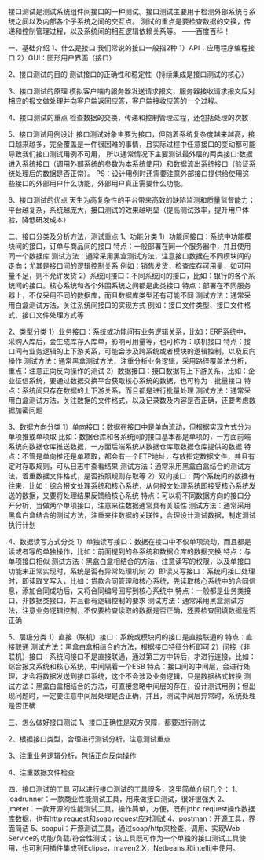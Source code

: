 接口测试是测试系统组件间接口的一种测试。接口测试主要用于检测外部系统与系统之间以及内部各个子系统之间的交互点。
测试的重点是要检查数据的交换，传递和控制管理过程，以及系统间的相互逻辑依赖关系等。
                                                                                    ——百度百科！   
                                                                                    
                                                                                    
一、基础介绍
1、什么是接口
我们常说的接口一般指2种
1）API：应用程序编程接口
2）GUI：图形用户界面（接口）
 
2、接口测试的目的
测试接口的正确性和稳定性（持续集成是接口测试的核心）
 
3、接口测试的原理
模拟客户端向服务器发送请求报文，服务器接收请求报文后对相应的报文做处理并向客户端返回应答，客户端接收应答的一个过程。
 
4、接口测试的重点
检查数据的交换，传递和控制管理过程，还包括处理的次数
 
5、接口测试用例设计
接口测试对象主要为接口，但随着系统复杂度越来越高，接口越来越多，完全覆盖是一件很困难的事情，且实际过程中任意接口的变动都可能导致我们接口测试用例不可用，
所以通常情况下主要测试最外层的两类接口:数据进入系统接口（调用外部系统的参数为本系统使用）和数据流出系统接口（验证系统处理后的数据是否正常）。
PS：设计用例时还需要注意外部接口提供给使用这些接口的外部用户什么功能，外部用户真正需要什么功能。
 
6、接口测试的优点
天生为高复杂性的平台带来高效的缺陷监测和质量监督能力；平台越复杂，系统越庞大，接口测试的效果越明显（提高测试效率，提升用户体验，降低研发成本）
 
二、接口分类及分析方法，测试重点
1、功能分类
1）功能间接口：系统中功能模块间的接口，订单与商品间的接口
     特点：一般部署在同一个服务器中，并且使用同一个数据库
     测试方法：通常采用黑盒测试方法，注意接口数据在不同模块间的走向；尤其是接口间的逻辑控制关系
     例如：销售发货，检查库存可用量，如可用量不足，则不允许发货
2）系统间接口：不同系统间的接口，比如：银行的各个系统间的接口。核心系统和各个外围系统之间都是此类接口
     特点：部署在不同服务器上，不仅采用不同的数据库，而且数据库类型还有可能不同
     测试方法：通常采用白盒测试方法，关注系统间接口的实现方式
     例如：接口文件类型、接口文件格式、接口文件处理方式等
 
2、类型分类
1）业务接口：系统或功能间有业务逻辑关系，比如：ERP系统中，采购入库后，会生成库存入库单，影响可用量等，也可称为：联机接口
     特点：接口间有业务逻辑的上下游关系，可能会涉及跨系统或者模块的逻辑控制，以及反向操作
     测试方法：通常黑盒测试方法，注重分析业务逻辑，采用路径覆盖法分析，重点：注意正向反向操作的测试
2）数据接口：接口数据有上下游关系，比如：企业征信系统，要通过数据交换平台获取核心系统的数据，也可称为：批量接口
     特点：系统间只存在数据的上下游关系，而且都是进行批量处理
     测试方法：通常采用白盒测试方法，关注数据的文件格式，以及记录数及内容是否正确，还要考虑数据加密问题
 
3、数据方向分类
1）单向接口：数据在接口中是单向流动，但根据实现方式分为单项推或单项取
     比如：数据仓库和各系统间的接口基本都是单项的，一方面前端系统向数据仓库推送数据，一方面后端系统从数据仓库取数据仓库提供的数据
     特点：不管是单向推还是单项取，都会有一个FTP地址，存放指定数据文件，并且有定时存取规则，可从日志中查看结果
     测试方法：通常采用黑盒白盒结合的测试方法，着重数据文件格式，是否按照规则存取等
2）双向接口：两个系统间的数据有往来，比如：综合报文处理系统和核心系统，从何报文处理系统即接受核心系统发送的数据，又要将处理结果反馈给核心系统
     特点：可以将不同数据方向的接口分开分析，当做两个单项接口，注意来往数据通常具有关联性
     测试方法：通常采用黑盒白盒结合的测试方法，注重来往数据的关联性，合理设计测试数据，制定测试执行计划
 
4、数据读写方式分类
1）单独读写接口：数据在接口中不仅单项流动，而且都是读或者写的单独操作，比如：前面提到的各系统和数据仓库的数据交换
     特点：与单项接口相似
     测试方法：黑盒白盒相结合的方法，注意读写的权限，以及单接口功能未正常实现时，系统是否有异常处理机制
2）即读又写接口：系统间接口处理时，即读取又写入，比如：贷款合同管理和核心系统，先读取核心系统中的合同信息，添加合同成功后，又将合同编号回写到核心系统中
     特点：一般都是业务类接口，非数据类接口，并且都有逻辑控制的要求
     测试方法：通常采用黑盒测试方法，注意业务逻辑控制，不仅要检查读取的数据是否正确，还要检查回填数据是否正确
 
5、层级分类
1）直接（联机）接口：系统或模块间的接口是直接联通的
     特点：直接联通
     测试方法：黑盒白盒相结合的方法，根据接口特征分析即可
2）间接（非联机）接口：系统间接口不是直接联通，通过第三方中转后，才进行连接，比如：综合报文系统和核心系统，中间隔着一个ESB
     特点：接口间的中间层，会进行处理，才会将数据发送到接口系统，这个不会涉及业务逻辑，只是数据格式转换
     测试方法：黑盒白盒相结合的方法，可直接忽略中间层的存在，设计测试用例；但出现问题时，一定要注意中间层处理是否正确，并且，测试中间层异常时，系统处理是否正确
 
三、怎么做好接口测试
1、接口正确性是双方保障，都要进行测试
 
2、根据接口类型，合理进行测试分析，注意测试重点
 
3、注重业务逻辑分析，包括正向反向操作
 
4、注重数据文件检查
 
四、接口测试的工具
可以进行接口测试的工具很多，这里简单介绍几个：
1、loadrunner：一款商业性能测试工具，用来做接口测试，很好很强大
2、jmeter：一款开源的性能测试工具，操作简单，方便，既有jdbc request操作数据库数据，也有http request和soap request应对测试
4、postman：开源工具，界面简洁
5、soapui：开源测试工具，通过soap/http来检查、调用、实现Web Service的功能/负载/符合性测试；
          该工具既可作为一个单独的接口测试工具使用，也可利用插件集成到Eclipse，maven2.X，Netbeans 和intellij中使用。                                                                                   
                                                                                    